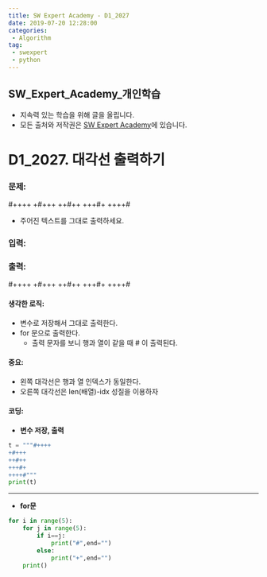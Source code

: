 ```yaml
---
title: SW Expert Academy - D1_2027
date: 2019-07-20 12:28:00
categories:
 - Algorithm
tag:
 - swexpert
 - python
---
```


## SW_Expert_Academy_개인학습

- 지속력 있는 학습을 위해 글을 올립니다.
- 모든 출처와 저작권은 [SW Expert Academy][출처]에 있습니다.



# D1_2027. 대각선 출력하기

### 문제:

#++++
+#+++
++#++
+++#+
++++#

- 주어진 텍스트를 그대로 출력하세요.



### 입력:





### 출력:

#++++
+#+++
++#++
+++#+
++++#



#### 생각한 로직:

- 변수로 저장해서 그대로 출력한다.
- for 문으로 출력한다.
  - 출력 문자를 보니 행과 열이 같을 때 # 이 출력된다.



#### 중요:

- 왼쪽 대각선은 행과 열 인덱스가 동일한다.
- 오른쪽 대각선은 len(배열)-idx 성질을 이용하자



#### 코딩:

- **변수 저장, 출력**

```python
t = """#++++
+#+++
++#++
+++#+
++++#"""
print(t)
```

------

- **for문**

```python
for i in range(5):
    for j in range(5):
        if i==j:
            print("#",end="")
        else:
            print("+",end="")
    print()
```



[출처]: https://www.swexpertacademy.com/